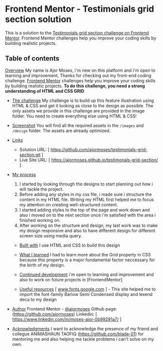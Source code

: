 # Frontend Mentor - Testimonials grid section solution

This is a solution to the [Testimonials grid section challenge on Frontend Mentor](https://www.frontendmentor.io/challenges/testimonials-grid-section-Nnw6J7Un7). Frontend Mentor challenges help you improve your coding skills by building realistic projects. 

## Table of contents

[Overview](#overview)
     My name is Ajor Moses, i'm new on this platform and i'm open to learning and improvement, Thanks for checking out my front-end coding challenge.
     [Frontend Mentor](https://www.frontendmentor.io) challenges help you improve your coding skills by building realistic projects.
    **To do this challenge, you need a strong understanding of HTML and CSS GRID**

  - [The challenge](#the-challenge)
    My challenge is to build up this feature illustration using HTML & CSS and get it looking as close to the design as possible.
    The only assets we provide in this challenge are provided in the image folder. You need to create everything else using HTML & CSS!

  - [Screenshot](#screenshot)
    You will find all the required assets in the `/images` and `/design` folder. The assets are already optimized.

  - [Links](#links)
     - Solution URL:   [ https://github.com/ajormoses/testimonials-grid-section.git ]
    - Live Site URL:  [ https://ajormoses.github.io/testimonals-grid-section/ ]

- [My process](#my-process)
    1. I started by looking through the designs to start planning out how i will tackle the project. 
    2. Before adding any styles in my css file, i made sure i structure the content in my HTML file. Writing my HTML first helped me to focus my attention on creating well-structured content.
    3. I started adding styles to the top of the page and work down and also i moved on to the next section once i'm satisfied with the area i finished working on.
    4. After working on the structure and design, my last work was to make my design responsive and also to have different design for different screen size using media query.

   - [Built with](#built-with)
   I use HTML and CSS to build this design

  - [What I learned](#what-i-learned)
    I had to learn more about the Grid property in CSS because this property is a major fundamental factor neccessary for the birth of my design.

  - [Continued development](#continued-development)
     i'm open to learning and improvement and also to work on future projects in [FrontendMentor]

  - [Useful resources](#useful-resources)
    [ www.fonts.google.com ] - This site helped me to import the font-family Barlow Semi Condensed display and lexend deca to my design

- [Author](#author)
    Frontend Mentor - [@ajormoses](https://www.frontendmentor.io/profile/ajormoses)
    Github page: (https://github.com/ajormoses)
    Linkedin: [ https://www.linkedin.com/in/moses-ajor-0b99291a7/ ]

- [Acknowledgments](#acknowledgments)
    I want to acknowledge the presence of my friend and collegue ANIMASHAUN TAOFIQ (https://github.com/blade-01) for mentoring me and also helping me tackle problems i can't solve on my own.

